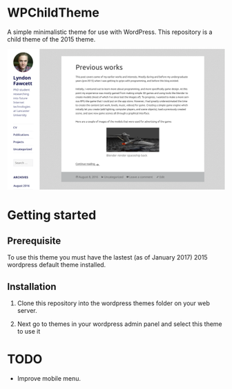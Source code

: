 # WPChildTheme
A simple minimalistic theme for use with WordPress. This repository is a child theme of the 2015 theme.

![alt tag](https://raw.githubusercontent.com/lyndon160/WPChildTheme/master/screenshot.png)

# Getting started

## Prerequisite
To use this theme you must have the lastest (as of January 2017) 2015 wordpress default theme installed.

## Installation
1. Clone this repository into the wordpress themes folder on your web server.

2. Next go to themes in your wordpress admin panel and select this theme to use it


# TODO
* Improve mobile menu.
